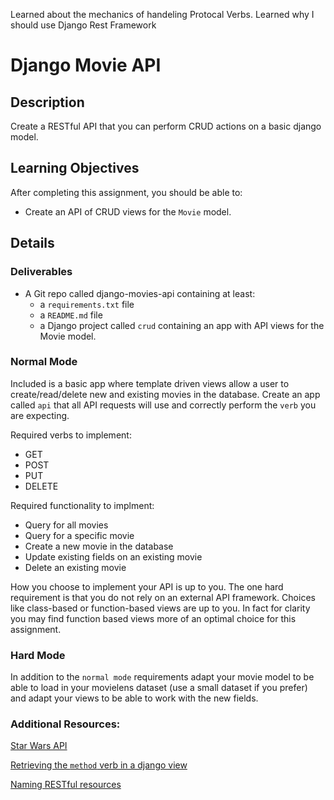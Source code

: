 Learned about the mechanics of handeling Protocal Verbs.
Learned why I should use Django Rest Framework
# Django Movie API

## Description

Create a RESTful API that you can perform CRUD actions on a basic django model.

## Learning Objectives

After completing this assignment, you should be able to:

* Create an API of CRUD views for the `Movie` model.

## Details

### Deliverables

* A Git repo called django-movies-api containing at least:
  * a `requirements.txt` file
  * a `README.md` file
  * a Django project called `crud` containing an app with API views for the Movie model.

### Normal Mode

Included is a basic app where template driven views allow a user to create/read/delete new and existing
movies in the database.  Create an app called `api` that all API requests will use and correctly perform the `verb`
you are expecting.

Required verbs to implement:
 - GET
 - POST
 - PUT
 - DELETE

Required functionality to implment:
 - Query for all movies
 - Query for a specific movie
 - Create a new movie in the database
 - Update existing fields on an existing movie
 - Delete an existing movie

How you choose to implement your API is up to you. The one hard requirement is that you do not rely on an external
API framework. Choices like class-based or function-based views are up to you. In fact for clarity you may find
function based views more of an optimal choice for this assignment.

### Hard Mode

In addition to the `normal mode` requirements adapt your movie model to be able to load in your movielens dataset (use
a small dataset if you prefer) and adapt your views to be able to work with the new fields.


### Additional Resources:

[Star Wars API](http://swapi.co)

[Retrieving the `method` verb in a django view](https://docs.djangoproject.com/en/1.8/ref/request-response/#django.http.HttpRequest.method)

[Naming RESTful resources](http://www.restapitutorial.com/lessons/restfulresourcenaming.html)
